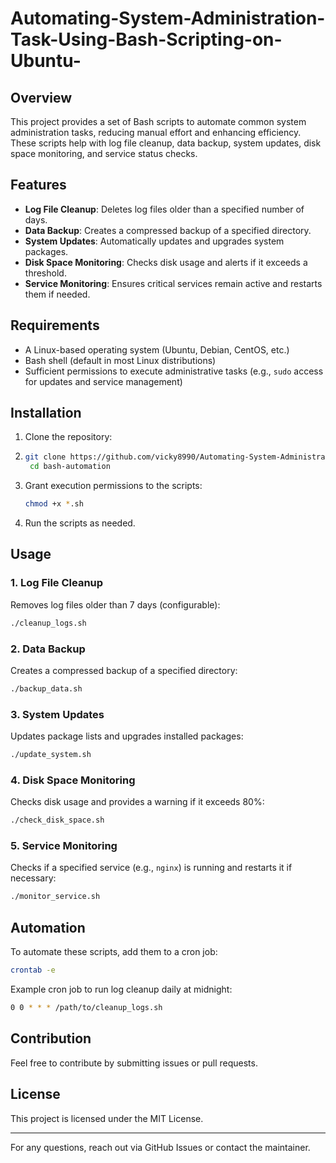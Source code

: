 # Automating-System-Administration-Task-Using-Bash-Scripting-on-Ubuntu-

## Overview
This project provides a set of Bash scripts to automate common system administration tasks, reducing manual effort and enhancing efficiency. These scripts help with log file cleanup, data backup, system updates, disk space monitoring, and service status checks.

## Features
- **Log File Cleanup**: Deletes log files older than a specified number of days.
- **Data Backup**: Creates a compressed backup of a specified directory.
- **System Updates**: Automatically updates and upgrades system packages.
- **Disk Space Monitoring**: Checks disk usage and alerts if it exceeds a threshold.
- **Service Monitoring**: Ensures critical services remain active and restarts them if needed.

## Requirements
- A Linux-based operating system (Ubuntu, Debian, CentOS, etc.)
- Bash shell (default in most Linux distributions)
- Sufficient permissions to execute administrative tasks (e.g., `sudo` access for updates and service management)

## Installation
1. Clone the repository:
2. ```bash
   git clone https://github.com/vicky8990/Automating-System-Administration-Task-Using-Bash-Scripting-on-Ubuntu-.git
    cd bash-automation
   ```
2. Grant execution permissions to the scripts:
   ```bash
   chmod +x *.sh
   ```
3. Run the scripts as needed.

## Usage
### 1. Log File Cleanup
Removes log files older than 7 days (configurable):
```bash
./cleanup_logs.sh
```

### 2. Data Backup
Creates a compressed backup of a specified directory:
```bash
./backup_data.sh
```

### 3. System Updates
Updates package lists and upgrades installed packages:
```bash
./update_system.sh
```

### 4. Disk Space Monitoring
Checks disk usage and provides a warning if it exceeds 80%:
```bash
./check_disk_space.sh
```

### 5. Service Monitoring
Checks if a specified service (e.g., `nginx`) is running and restarts it if necessary:
```bash
./monitor_service.sh
```

## Automation
To automate these scripts, add them to a cron job:
```bash
crontab -e
```
Example cron job to run log cleanup daily at midnight:
```bash
0 0 * * * /path/to/cleanup_logs.sh
```

## Contribution
Feel free to contribute by submitting issues or pull requests.

## License
This project is licensed under the MIT License.

---

For any questions, reach out via GitHub Issues or contact the maintainer.
